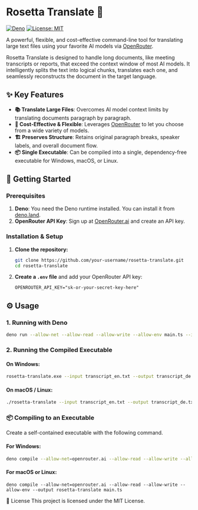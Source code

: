 # Rosetta Translate 📜

[![Deno](https://img.shields.io/badge/deno-^2.40-black?logo=deno)](https://deno.land)
[![License: MIT](https://img.shields.io/badge/License-MIT-yellow.svg)](https://opensource.org/licenses/MIT)

A powerful, flexible, and cost-effective command-line tool for translating large text files using your favorite AI models via [OpenRouter](https://openrouter.ai).

Rosetta Translate is designed to handle long documents, like meeting transcripts or reports, that exceed the context window of most AI models. It intelligently splits the text into logical chunks, translates each one, and seamlessly reconstructs the document in the target language.

## ✨ Key Features

*   **📚 Translate Large Files**: Overcomes AI model context limits by translating documents paragraph by paragraph.
*   **💸 Cost-Effective & Flexible**: Leverages [OpenRouter](https://openrouter.ai) to let you choose from a wide variety of models.
*   **🏗️ Preserves Structure**: Retains original paragraph breaks, speaker labels, and overall document flow.
*   **📦 Single Executable**: Can be compiled into a single, dependency-free executable for Windows, macOS, or Linux.

## 🚀 Getting Started

### Prerequisites

1.  **Deno**: You need the Deno runtime installed. You can install it from [deno.land](https://deno.land).
2.  **OpenRouter API Key**: Sign up at [OpenRouter.ai](https://openrouter.ai) and create an API key.

### Installation & Setup

1.  **Clone the repository:**
    ```bash
    git clone https://github.com/your-username/rosetta-translate.git
    cd rosetta-translate
    ```

2.  **Create a `.env` file** and add your OpenRouter API key:
    ```
    OPENROUTER_API_KEY="sk-or-your-secret-key-here"
    ```

## ⚙️ Usage

### 1. Running with Deno

```bash
deno run --allow-net --allow-read --allow-write --allow-env main.ts --input <source-file.txt> --output <translated-file.txt> --api-key <API-KEY>
```

### 2. Running the Compiled Executable

#### On Windows:
```bash
rosetta-translate.exe --input transcript_en.txt --output transcript_de.txt
```
#### On macOS / Linux:
```bash
./rosetta-translate --input transcript_en.txt --output transcript_de.txt
```
### 📦 Compiling to an Executable
Create a self-contained executable with the following command.
#### For Windows:
```bash
deno compile --allow-net=openrouter.ai --allow-read --allow-write --allow-env --output rosetta-translate.exe --target x86_64-pc-windows-msvc main.ts
```
#### For macOS or Linux:
```
deno compile --allow-net=openrouter.ai --allow-read --allow-write --allow-env --output rosetta-translate main.ts
```

📄 License
This project is licensed under the MIT License.
